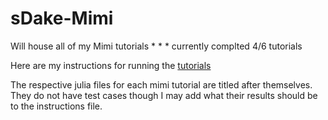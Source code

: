# sDake-Mimi
Will house all of my Mimi tutorials
*
*
*
currently complted 4/6 tutorials

Here are my instructions for running the [tutorials](instructions.ipynb)

The respective julia files for each mimi tutorial are titled after themselves.
They do not have test cases though I may add what their results should be to the instructions file.
